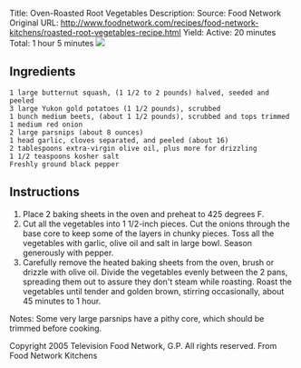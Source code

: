 Title: Oven-Roasted Root Vegetables
Description: 
Source: Food Network
Original URL: http://www.foodnetwork.com/recipes/food-network-kitchens/roasted-root-vegetables-recipe.html
Yield: 
Active: 20 minutes
Total: 1 hour 5 minutes
![](https://cdn2.pepperplate.com/recipes/677b7c3679f2483cacd99c5f3bfcf894.jpg)

## Ingredients
	1 large butternut squash, (1 1/2 to 2 pounds) halved, seeded and peeled
	3 large Yukon gold potatoes (1 1/2 pounds), scrubbed
	1 bunch medium beets, (about 1 1/2 pounds), scrubbed and tops trimmed
	1 medium red onion
	2 large parsnips (about 8 ounces)
	1 head garlic, cloves separated, and peeled (about 16)
	2 tablespoons extra-virgin olive oil, plus more for drizzling
	1 1/2 teaspoons kosher salt
	Freshly ground black pepper

## Instructions 
1. Place 2 baking sheets in the oven and preheat to 425 degrees F.
2. Cut all the vegetables into 1 1/2-inch pieces. Cut the onions through the base core to keep some of the layers in chunky pieces. Toss all the vegetables with garlic, olive oil and salt in large bowl. Season generously with pepper.
3. Carefully remove the heated baking sheets from the oven, brush or drizzle with olive oil. Divide the vegetables evenly between the 2 pans, spreading them out to assure they don't steam while roasting. Roast the vegetables until tender and golden brown, stirring occasionally, about 45 minutes to 1 hour.

Notes: Some very large parsnips have a pithy core, which should be trimmed before cooking.


Copyright 2005 Television Food Network, G.P. All rights reserved.
From Food Network Kitchens
